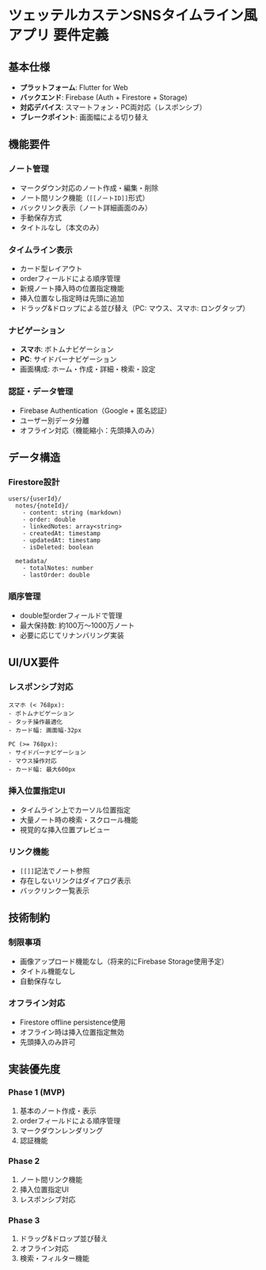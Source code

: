 # ツェッテルカステンSNSタイムライン風アプリ 要件定義

## 基本仕様
- **プラットフォーム**: Flutter for Web
- **バックエンド**: Firebase (Auth + Firestore + Storage)
- **対応デバイス**: スマートフォン・PC両対応（レスポンシブ）
- **ブレークポイント**: 画面幅による切り替え

## 機能要件

### ノート管理
- マークダウン対応のノート作成・編集・削除
- ノート間リンク機能（`[[ノートID]]`形式）
- バックリンク表示（ノート詳細画面のみ）
- 手動保存方式
- タイトルなし（本文のみ）

### タイムライン表示
- カード型レイアウト
- orderフィールドによる順序管理
- 新規ノート挿入時の位置指定機能
- 挿入位置なし指定時は先頭に追加
- ドラッグ&ドロップによる並び替え（PC: マウス、スマホ: ロングタップ）

### ナビゲーション
- **スマホ**: ボトムナビゲーション
- **PC**: サイドバーナビゲーション
- 画面構成: ホーム・作成・詳細・検索・設定

### 認証・データ管理
- Firebase Authentication（Google + 匿名認証）
- ユーザー別データ分離
- オフライン対応（機能縮小：先頭挿入のみ）

## データ構造

### Firestore設計
```
users/{userId}/
  notes/{noteId}/
    - content: string (markdown)
    - order: double
    - linkedNotes: array<string>
    - createdAt: timestamp
    - updatedAt: timestamp
    - isDeleted: boolean
  
  metadata/
    - totalNotes: number
    - lastOrder: double
```

### 順序管理
- double型orderフィールドで管理
- 最大保持数: 約100万〜1000万ノート
- 必要に応じてリナンバリング実装

## UI/UX要件

### レスポンシブ対応
```
スマホ (< 768px):
- ボトムナビゲーション
- タッチ操作最適化
- カード幅: 画面幅-32px

PC (>= 768px):
- サイドバーナビゲーション  
- マウス操作対応
- カード幅: 最大600px
```

### 挿入位置指定UI
- タイムライン上でカーソル位置指定
- 大量ノート時の検索・スクロール機能
- 視覚的な挿入位置プレビュー

### リンク機能
- `[[]]`記法でノート参照
- 存在しないリンクはダイアログ表示
- バックリンク一覧表示

## 技術制約

### 制限事項
- 画像アップロード機能なし（将来的にFirebase Storage使用予定）
- タイトル機能なし
- 自動保存なし

### オフライン対応
- Firestore offline persistence使用
- オフライン時は挿入位置指定無効
- 先頭挿入のみ許可

## 実装優先度

### Phase 1 (MVP)
1. 基本のノート作成・表示
2. orderフィールドによる順序管理
3. マークダウンレンダリング
4. 認証機能

### Phase 2
1. ノート間リンク機能
2. 挿入位置指定UI
3. レスポンシブ対応

### Phase 3
1. ドラッグ&ドロップ並び替え
2. オフライン対応
3. 検索・フィルター機能